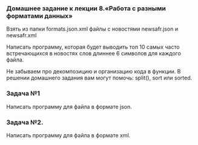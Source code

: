 ### Домашнее задание к лекции 8.«Работа с разными форматами данных»
Взять из папки formats.json.xml файлы с новостями newsafr.json и newsafr.xml

Написать программу, которая будет выводить топ 10 самых часто встречающихся в новостях слов длиннее 6 символов для каждого файла.

Не забываем про декомпозицию и организацию кода в функции. В решении домашнего задания вам могут помочь: split(), sort или sorted.

### Задача №1
Написать программу для файла в формате json.

### Задача №2.
Написать программу для файла в формате xml.

